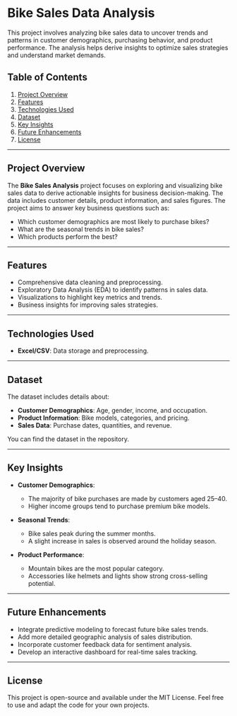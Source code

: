 # Bike Sales Data Analysis

This project involves analyzing bike sales data to uncover trends and patterns in customer demographics, purchasing behavior, and product performance. The analysis helps derive insights to optimize sales strategies and understand market demands.

## Table of Contents

1. [Project Overview](#project-overview)  
2. [Features](#features)  
3. [Technologies Used](#technologies-used)  
4. [Dataset](#dataset)  
5. [Key Insights](#key-insights)  
6. [Future Enhancements](#future-enhancements)  
7. [License](#license)  

---

## Project Overview

The **Bike Sales Analysis** project focuses on exploring and visualizing bike sales data to derive actionable insights for business decision-making. The data includes customer details, product information, and sales figures. The project aims to answer key business questions such as:
- Which customer demographics are most likely to purchase bikes?
- What are the seasonal trends in bike sales?
- Which products perform the best?

---

## Features

- Comprehensive data cleaning and preprocessing.  
- Exploratory Data Analysis (EDA) to identify patterns in sales data.  
- Visualizations to highlight key metrics and trends.  
- Business insights for improving sales strategies.  

---

## Technologies Used

- **Excel/CSV**: Data storage and preprocessing.

---

## Dataset

The dataset includes details about:
- **Customer Demographics**: Age, gender, income, and occupation.  
- **Product Information**: Bike models, categories, and pricing.  
- **Sales Data**: Purchase dates, quantities, and revenue.

You can find the dataset in the repository.

---

## Key Insights

- **Customer Demographics**: 
  - The majority of bike purchases are made by customers aged 25–40.  
  - Higher income groups tend to purchase premium bike models.

- **Seasonal Trends**: 
  - Bike sales peak during the summer months.  
  - A slight increase in sales is observed around the holiday season.

- **Product Performance**: 
  - Mountain bikes are the most popular category.  
  - Accessories like helmets and lights show strong cross-selling potential.

---

## Future Enhancements

- Integrate predictive modeling to forecast future bike sales trends.  
- Add more detailed geographic analysis of sales distribution.  
- Incorporate customer feedback data for sentiment analysis.  
- Develop an interactive dashboard for real-time sales tracking.  

---

## License

This project is open-source and available under the MIT License. Feel free to use and adapt the code for your own projects.
